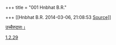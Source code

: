 +++
title = "001 Hnbhat B.R."

+++
[[Hnbhat B.R.	2014-03-06, 21:08:53 [Source](https://groups.google.com/g/samskrita/c/x55ZbioZsk4)]]



[उच्चैरुदात्तः।](http://srinilakshmi.wordpress.com/2007/06/11/%E0%A4%AA%E0%A4%BE%E0%A4%A0-2-%E2%80%93-%E0%A4%B8%E0%A5%8D%E0%A4%B5%E0%A4%B0%E0%A4%BE%E0%A4%83/)  

  

[1.2.29](http://sanskritdocuments.org/learning_tools/sarvanisutrani/1.2.29.htm)  

  

  

